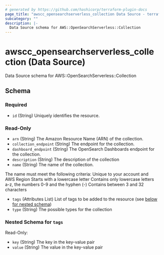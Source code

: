 ```yaml
---
# generated by https://github.com/hashicorp/terraform-plugin-docs
page_title: "awscc_opensearchserverless_collection Data Source - terraform-provider-awscc"
subcategory: ""
description: |-
  Data Source schema for AWS::OpenSearchServerless::Collection
---
```


# awscc_opensearchserverless_collection (Data Source)

Data Source schema for AWS::OpenSearchServerless::Collection



<!-- schema generated by tfplugindocs -->
## Schema

### Required

- `id` (String) Uniquely identifies the resource.

### Read-Only

- `arn` (String) The Amazon Resource Name (ARN) of the collection.
- `collection_endpoint` (String) The endpoint for the collection.
- `dashboard_endpoint` (String) The OpenSearch Dashboards endpoint for the collection.
- `description` (String) The description of the collection
- `name` (String) The name of the collection.

The name must meet the following criteria:
Unique to your account and AWS Region
Starts with a lowercase letter
Contains only lowercase letters a-z, the numbers 0-9 and the hyphen (-)
Contains between 3 and 32 characters
- `tags` (Attributes List) List of tags to be added to the resource (see [below for nested schema](#nestedatt--tags))
- `type` (String) The possible types for the collection

<a id="nestedatt--tags"></a>
### Nested Schema for `tags`

Read-Only:

- `key` (String) The key in the key-value pair
- `value` (String) The value in the key-value pair


